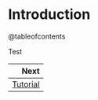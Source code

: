 # Introduction

@tableofcontents

Test

<div class="section_buttons">
 
|                    Next |
|------------------------:|
| [Tutorial](tutorial.html) |
 
</div>
